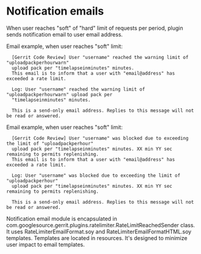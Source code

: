 Notification emails
=============

When user reaches "soft" of "hard" limit of requests per period, plugin sends notification email to
user email address.

Email example, when user reaches "soft" limit:

```
  [Gerrit Code Review] User "username" reached the warning limit of "uploadpackperhourwarn"
  upload pack per "timelapseinminutes" minutes.
  This email is to inform that a user with "email@address" has exceeded a rate limit.

  Log: User "username" reached the warning limit of "uploadpackperhourwarn" upload pack per
  "timelapseinminutes" minutes.

  This is a send-only email address. Replies to this message will not be read or answered.
```

Email example, when user reaches "soft" limit:

```
  [Gerrit Code Review] User "username" was blocked due to exceeding the limit of "uploadpackperhour"
  upload pack per "timelapseinminutes" minutes. XX min YY sec remaining to permits replenishing.
  This email is to inform that a user with "email@address" has exceeded a rate limit.

  Log: User "username" was blocked due to exceeding the limit of "uploadpackperhour"
  upload pack per "timelapseinminutes" minutes. XX min YY sec remaining to permits replenishing.

  This is a send-only email address. Replies to this message will not be read or answered.
```

Notification email module is encapsulated in
com.googlesource.gerrit.plugins.ratelimiter.RateLimitReachedSender class. It uses
RateLimiterEmailFormat.soy and RateLimiterEmailFormatHTML.soy templates. Templates are located in
resources. It's designed to minimize user impact to email templates.
